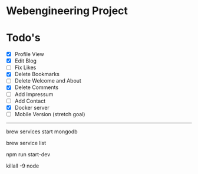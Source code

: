 # Webengineering Project

# Todo's

* [x] Profile View
* [x] Edit Blog
* [ ] Fix Likes
* [x] Delete Bookmarks
* [ ] Delete Welcome and About
* [x] Delete Comments
* [ ] Add Impressum
* [ ] Add Contact
* [x] Docker server
* [ ] Mobile Version (stretch goal)

---

brew services start mongodb

brew service list

npm run start-dev

killall -9 node
